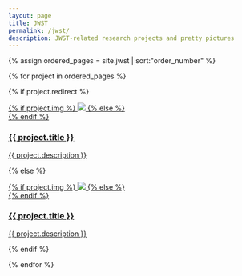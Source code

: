 ```yaml
---
layout: page
title: JWST
permalink: /jwst/
description: JWST-related research projects and pretty pictures
---
```


{% assign ordered_pages = site.jwst | sort:"order_number" %}

{% for project in ordered_pages %}

{% if project.redirect %}

<div class="project">
    <div class="project_thumbnail">
        <a href="{{ project.redirect }}" target="_blank">
        {% if project.img %}
        <img class="aligned_image" src="{{ project.img | prepend: site.baseurl | prepend: site.url }}"/>
        {% else %}
        <div class="project_thumbnail blankbox"></div>
        {% endif %}   
        </a>
    </div>
    <div class="project_text">
        <a href="{{ project.redirect }}" target="_blank">
        <span>
            <h3>{{ project.title }}</h3>
            <p>{{ project.description }}</p>
        </span>
        </a>
    </div>
</div>

{% else %}

<div class="project ">
    <div class="project_thumbnail">
      <a href="{{ project.url | prepend: site.baseurl | prepend: site.url }}">
        {% if project.img %}
        <img class="aligned_image" src="{{ project.img | prepend: site.baseurl | prepend: site.url }}"/>
        {% else %}
        <div class="thumbnail blankbox"></div>
        {% endif %}    
      </a>
    </div>
    <div class="project_text">
      <a href="{{ project.url | prepend: site.baseurl | prepend: site.url }}">
        <span>
            <h3>{{ project.title }}</h3>
            <p>{{ project.description }}</p>
        </span>
      </a>
    </div>
</div>

{% endif %}

{% endfor %}
